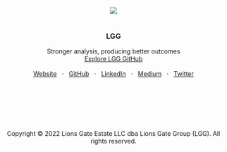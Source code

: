 <p align="center">
  <a href=#>
    <img src="https://user-images.githubusercontent.com/1711854/201432791-abf0a2e0-137f-47f7-b56b-d1be83153fed.png">
  </a>
  <br/>
  <br/>
</p>

<h3 align="center">LGG</h3>

<p align="center">
  Stronger analysis, producing better outcomes
  <br/>
  <a href="https://github.com/lionsgategrp">Explore LGG GitHub</a>
  <br/>
  <br/>
  <a href="https://lionsgate.cc">Website</a>
  &nbsp; · &nbsp;
  <a href="https://github.com/lionsgategrp">GitHub</a>
  &nbsp; · &nbsp;
  <a href="https://www.linkedin.com/">LinkedIn</a>
  &nbsp; · &nbsp;
  <a href="https://medium.com/@guylepage3">Medium</a>
  &nbsp; · &nbsp;
  <a href="https://twitter.com/lionsgategrp">Twitter</a>
  <br/>
  <br/>
  <br/>
  <br/>
  <br/>
  <br/>
  <br/>
  <br/>
    Copyright © 2022 Lions Gate Estate LLC dba Lions Gate Group (LGG). All rights reserved.
  </p>
</p>


<br/>

